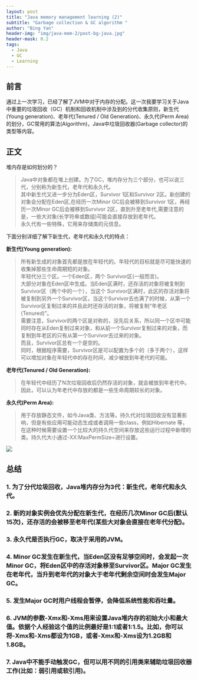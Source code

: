 ```yaml
---
layout: post
title: "Java memory management learning (2)"
subtitle: "Garbage collection & GC algorithm "
author: "Bing Yan"
header-img: "img/java-mem-2/post-bg-java.jpg"
header-mask: 0.2
tags:
  - Java
  - GC
  - Learning
---
```

## 前言
通过上一次学习，已经了解了JVM中对于内存的分配。这一次我要学习关于Java中重要的垃圾回收（GC）机制和回收机制中涉及到的分代收集原则，新生代(Young generation)、老年代(Tenured / Old Generation)、永久代(Perm Area)的划分，GC常用的算法(Algorithm)，Java中垃圾回收器(Garbage collector)的类型等内容。

## 正文

堆内存是如何划分的？
>Java中对象都在堆上创建。为了GC，堆内存分为三个部分，也可以说三代，分别称为新生代，老年代和永久代。<br/>其中新生代又进一步分为Eden区，Survivor 1区和Survivor 2区。新创建的对象会分配在Eden区,在经历一次Minor GC后会被移到Survivor 1区，再经历一次Minor GC后会被移到Survivor 2区，直到升至老年代,需要注意的是，一些大对象(长字符串或数组)可能会直接存放到老年代。<br/>永久代有一些特殊，它用来存储类的元信息。

下面分别详细了解下新生代，老年代和永久代的特点：

**新生代(Young generation):**
>所有新生成的对象首先都是放在年轻代的。年轻代的目标就是尽可能快速的收集掉那些生命周期短的对象。<br/>年轻代分三个区。一个Eden区，两个 Survivor区(一般而言)。<br/>大部分对象在Eden区中生成。当Eden区满时，还存活的对象将被复制到Survivor区（两个中的一个），当这个 Survivor区满时，此区的存活对象将被复制到另外一个Survivor区，当这个Survivor去也满了的时候，从第一个Survivor区复制过来的并且此时还存活的对象，将被复制“年老区(Tenured)”。<br/>需要注意，Survivor的两个区是对称的，没先后关系，所以同一个区中可能同时存在从Eden复制过来对象，和从前一个Survivor复制过来的对象，而复制到年老区的只有从第一个Survivor去过来的对象。<br/>而且，Survivor区总有一个是空的。<br/>同时，根据程序需要，Survivor区是可以配置为多个的（多于两个），这样可以增加对象在年轻代中的存在时间，减少被放到年老代的可能。

**老年代(Tenured / Old Generation):**
>在年轻代中经历了N次垃圾回收后仍然存活的对象，就会被放到年老代中。因此，可以认为年老代中存放的都是一些生命周期较长的对象。

**永久代(Perm Area):**
>用于存放静态文件，如今Java类、方法等。持久代对垃圾回收没有显著影响，但是有些应用可能动态生成或者调用一些class，例如Hibernate 等，在这种时候需要设置一个比较大的持久代空间来存放这些运行过程中新增的类。持久代大小通过-XX:MaxPermSize=<N>进行设置。


![](/img/java-mem-2.jpg)


## 总结
### 1. 为了分代垃圾回收，Java堆内存分为3代：新生代，老年代和永久代。
### 2. 新的对象实例会优先分配在新生代，在经历几次Minor GC后(默认15次)，还存活的会被移至老年代(某些大对象会直接在老年代分配)。
### 3. 永久代是否执行GC，取决于采用的JVM。
### 4. Minor GC发生在新生代，当Eden区没有足够空间时，会发起一次Minor GC，将Eden区中的存活对象移至Survivor区。Major GC发生在老年代，当升到老年代的对象大于老年代剩余空间时会发生Major GC。
### 5. 发生Major GC时用户线程会暂停，会降低系统性能和吞吐量。
### 6. JVM的参数-Xmx和-Xms用来设置Java堆内存的初始大小和最大值。依据个人经验这个值的比例最好是1:1或者1:1.5。比如，你可以将-Xmx和-Xms都设为1GB，或者-Xmx和-Xms设为1.2GB和1.8GB。
### 7. Java中不能手动触发GC，但可以用不同的引用类来辅助垃圾回收器工作(比如：弱引用或软引用)。
